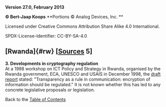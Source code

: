 **Version 27.0, February 2013**

**© Bert-Jaap Koops**
**Portions © Analog Devices, Inc. **  

Licensed under Creative Commons Attribution Share Alike 4.0 International.

SPDX-License-Identifier: CC-BY-SA-4.0

## [Rwanda]{#rw} \[[Sources](cls-srce.htm) 5\]

**3. Developments in cryptography regulation**\
At a 1998 workshop on ICT Policy and Strategy in Rwanda, organised by
the Rwanda government, ECA, UNESCO and USAIS in December 1998, the
[draft
report](http://www.uneca.org/aisi/nici/country_profiles/rwanda/Rwanpap1.htm)
stated: \"Transparency as a rule in communication: encryption of
information should be regulated.\" It is not known whether this has led
to any concrete legislative proposals or legislation.

Back to the [Table of Contents](index.html#toc)
